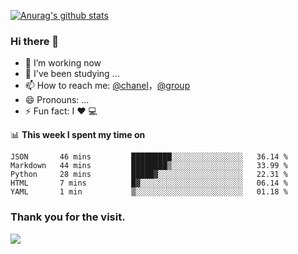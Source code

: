 [![Anurag's github stats](https://github-readme-stats.vercel.app/api?username=bmqy)](https://github.com/anuraghazra/github-readme-stats)
### Hi there 👋
- 🔭 I’m working now
- 🌱 I've been studying ...
- 📫 How to reach me: [@chanel](https://t.me/tcbmqy)，[@group](https://t.me/tgbmqy)
- 😄 Pronouns: ...
- ⚡ Fun fact:  I ❤️ 💻

<!--START_SECTION:bmqy-->
<!--END_SECTION:bmqy-->

📊 **This week I spent my time on**
<!--START_SECTION:waka-->
```text
JSON       46 mins         █████████░░░░░░░░░░░░░░░░   36.14 % 
Markdown   44 mins         ████████▒░░░░░░░░░░░░░░░░   33.99 % 
Python     28 mins         █████▓░░░░░░░░░░░░░░░░░░░   22.31 % 
HTML       7 mins          █▓░░░░░░░░░░░░░░░░░░░░░░░   06.14 % 
YAML       1 min           ▒░░░░░░░░░░░░░░░░░░░░░░░░   01.18 % 
```
<!--END_SECTION:waka-->

### Thank you for the visit.
![](http://profile-counter.glitch.me/bmqy/count.svg)
